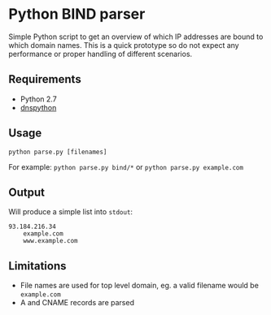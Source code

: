 # Python BIND parser

Simple Python script to get an overview of which IP addresses are bound to which domain names.
This is a quick prototype so do not expect any performance or proper handling of different scenarios.

## Requirements
* Python 2.7
* [dnspython](http://www.dnspython.org)


## Usage
`python parse.py [filenames]`

For example: `python parse.py bind/*` or `python parse.py example.com`


## Output
Will produce a simple list into `stdout`:

```
93.184.216.34
    example.com
    www.example.com
```

## Limitations
* File names are used for top level domain, eg. a valid filename would be `example.com`
* A and CNAME records are parsed